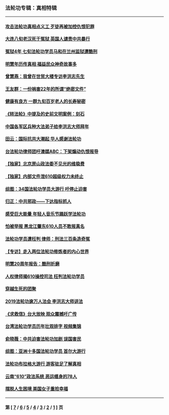 ### 法轮功专辑：真相特辑
---
#### [攻击法轮功真相点义工 歹徒再被加控仇恨犯罪](../../pages/nf4389/n13601019.md?06270430) 
#### [大连八旬老汉死于冤狱 英国人谴责中共暴行](../../pages/nf4389/n13480118.md?06270430) 
#### [冤狱4年 七旬法轮功学员马和在兰州监狱遭酷刑](../../pages/nf4389/n13304688.md?06270430) 
#### [明慧年历传真相 福益民众神奇故事多](../../pages/nf4389/n13294545.md?06270430) 
#### [曾慧燕：我曾在世贸大楼专访李洪志先生](../../pages/nf4389/n12898729.md?06270430) 
#### [王友群：一份祸害22年的所谓“绝密文件”](../../pages/nf4389/n12871750.md?06270430) 
#### [健康有良方 一群九旬百岁老人的长寿秘密](../../pages/nf4389/n12847475.md?06270430) 
#### [《转法轮》中提及的史前文明案例：刻石](../../pages/nf4389/n12758577.md?06270430) 
#### [中国各军区兵种大法弟子给李洪志大师拜年](../../pages/nf4389/n12750047.md?06270430) 
#### [田云：国际抗共大潮起 华人感谢法轮功](../../pages/nf4389/n12357708.md?06270430) 
#### [台法轮功律师团吁澳媒ABC：下架煽动仇恨报导](../../pages/nf4389/n12279917.md?06270430) 
#### [【独家】北京房山政法委不见光的维稳费](../../pages/nf4389/n12031979.md?06270430) 
#### [【独家】内部文件泄610超级权力未终止](../../pages/nf4389/n12023895.md?06270430) 
#### [组图：34国法轮功学员大游行 吁停止迫害](../../pages/nf4389/n11492658.md?06270430) 
#### [归正：中共邪政——下达指标抓人](../../pages/nf4389/n11474770.md?06270430) 
#### [感受巨大能量 年轻人音乐节踊跃学法轮功](../../pages/nf4389/n11441981.md?06270430) 
#### [怕被举报 黑龙江肇东610人员不敢报真名](../../pages/nf4389/n11436499.md?06270430) 
#### [法轮功学员遭枉判 律师：刑法三百条造奇冤](../../pages/nf4389/n11433943.md?06270430) 
#### [【专访】走入两位法轮功修炼者的内心世界](../../pages/nf4389/n11415623.md?06270430) 
#### [明慧20周年报告：酷刑折磨](../../pages/nf4389/n11387954.md?06270430) 
#### [人权律师揭610操控司法 枉判法轮功学员](../../pages/nf4389/n11313370.md?06270430) 
#### [穿越生死的团聚](../../pages/nf4389/n11258922.md?06270430) 
#### [2019法轮功逾万人法会 李洪志大师讲法](../../pages/nf4389/n11265303.md?06270430) 
#### [《求救信》台大放映 观众震撼吁广传](../../pages/nf4389/n10922251.md?06270430) 
#### [台湾法轮功学员历年壮观排字 视频集锦](../../pages/nf4389/n10878789.md?06270430) 
#### [俞晓薇：中共迫害法轮功加剧 误国害民](../../pages/nf4389/n10859260.md?06270430) 
#### [组图：亚洲十多国法轮功学员 首尔大游行](../../pages/nf4389/n10781149.md?06270430) 
#### [法轮功布拉格大游行 游客驻足了解真相](../../pages/nf4389/n10749360.md?06270430) 
#### [云南“610”政法系统 恶运缠身的78人](../../pages/nf4389/n10747534.md?06270430) 
#### [摆脱人生困境 美国女子重拾幸福](../../pages/nf4389/n10688678.md?06270430) 

---
#### 第 [ [7](./7.md?06270430) / [6](./6.md?06270430) / [5](./5.md?06270430) / [4](./4.md?06270430) / [3](./3.md?06270430) / [2](./2.md?06270430) / [1](./1.md?06270430) ] 页
